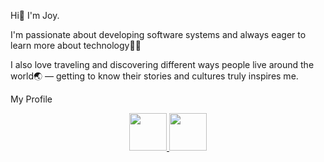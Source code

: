 Hi👋 I'm Joy.

I'm passionate about developing software systems and always eager to learn more about technology🧑‍💻

I also love traveling and discovering different ways people live around the world🌏 — getting to know their stories and cultures truly inspires me.

My Profile

<div align=center>
  <a href="mailto:jhwa11020@gmail.com">
    <img src="https://img.shields.io/badge/Gmail-EA4335?style=for-the-badge&logo=Gmail&logoColor=white" width="60" />
  </a>
  <a href="https://www.linkedin.com/in/joysong2023">
    <img src="https://img.shields.io/badge/LinkedIn-0A66C2?style=for-the-badge&logo=linkedin&logoColor=white" width="60" />
  </a>
  <br>
</div>



<!--
**JHWA1102/JHWA1102** is a ✨ _special_ ✨ repository because its `README.md` (this file) appears on your GitHub profile.

Here are some ideas to get you started:

- 🔭 I’m currently working on ...
- 🌱 I’m currently learning ...
- 👯 I’m looking to collaborate on ...
- 🤔 I’m looking for help with ...
- 💬 Ask me about ...
- 📫 How to reach me: ...
- 😄 Pronouns: ...
- ⚡ Fun fact: ...
-->
